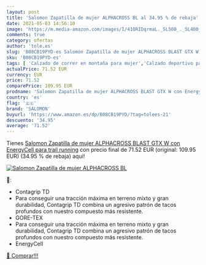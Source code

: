 ```yaml
---
layout: post
title: 'Salomon Zapatilla de mujer ALPHACROSS BL al 34.95 % de rebaja'
date: 2021-05-03 14:56:10
image: 'https://m.media-amazon.com/images/I/41ORIDqrmaL._SL500_._SL400_.jpg'
comments: true
category: ofertas
author: 'tole.es'
slug: 'B08CB19PYD-es Salomon Zapatilla de mujer ALPHACROSS BLAST GTX W con...'
sku: 'B08CB19PYD-es'
tags: [ 'Calzado de correr en montaña para mujer','Calzado deportivo para mujer','Calzados de running para mujer','Zapatillas y calzado deportivo para mujer','Zapatos','Zapatos para mujer','Zapatos y complementos','salomon','zapatilla', ]
actualPrice: 71.52 EUR
currency: EUR
price: 71.52
comparePrice: 109.95 EUR
prodname: 'Salomon Zapatilla de mujer ALPHACROSS BLAST GTX W con EnergyCell para trail running'
country: 'es'
flag: '🇪🇸'
brand: 'SALOMON'
buyurl: 'https://www.amazon.es/dp/B08CB19PYD/?tag=tolees-21'
descuento: '34.95'
average: '71.52'
---
```


Tienes [Salomon Zapatilla de mujer ALPHACROSS BLAST GTX W con EnergyCell para trail running](https://www.amazon.es/dp/B08CB19PYD/?tag=tolees-21) con precio final de  71.52 EUR (original: 109.95 EUR) (34.95 %  de rebaja) aqui!

[![Salomon Zapatilla de mujer ALPHACROSS BL](https://m.media-amazon.com/images/I/41ORIDqrmaL._SL500_._SL400_.jpg)](https://www.amazon.es/dp/B08CB19PYD/?tag=tolees-21)

🔎:

- Contagrip TD
- Para conseguir una tracción máxima en terreno mixto y gran durabilidad, Contagrip TD combina un agresivo patrón de tacos profundos con nuestro compuesto más resistente.
- GORE-TEX
- Para conseguir una tracción máxima en terreno mixto y gran durabilidad, Contagrip TD combina un agresivo patrón de tacos profundos con nuestro compuesto más resistente.
- EnergyCell

[🛒 Comprar!!!](https://www.amazon.es/dp/B08CB19PYD/?tag=tolees-21)
